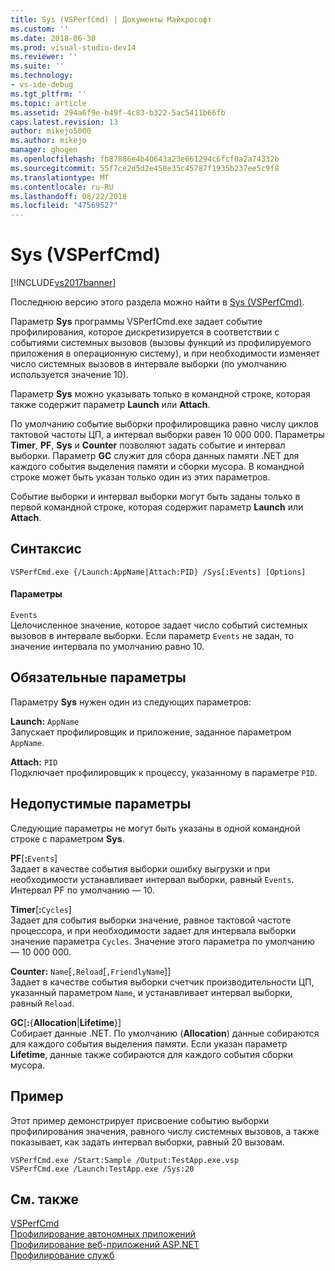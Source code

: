 ```yaml
---
title: Sys (VSPerfCmd) | Документы Майкрософт
ms.custom: ''
ms.date: 2018-06-30
ms.prod: visual-studio-dev14
ms.reviewer: ''
ms.suite: ''
ms.technology:
- vs-ide-debug
ms.tgt_pltfrm: ''
ms.topic: article
ms.assetid: 294a6f9e-b49f-4c83-b322-5ac5411b66fb
caps.latest.revision: 13
author: mikejo5000
ms.author: mikejo
manager: ghogen
ms.openlocfilehash: fb87886e4b40643a23e661294c6fcf0a2a74332b
ms.sourcegitcommit: 55f7ce2d5d2e458e35c45787f1935b237ee5c9f8
ms.translationtype: MT
ms.contentlocale: ru-RU
ms.lasthandoff: 08/22/2018
ms.locfileid: "47569527"
---
```

# <a name="sys-vsperfcmd"></a>Sys (VSPerfCmd)
[!INCLUDE[vs2017banner](../includes/vs2017banner.md)]

Последнюю версию этого раздела можно найти в [Sys (VSPerfCmd)](https://docs.microsoft.com/visualstudio/profiling/sys-vsperfcmd).  
  
Параметр **Sys** программы VSPerfCmd.exe задает событие профилирования, которое дискретизируется в соответствии с событиями системных вызовов (вызовы функций из профилируемого приложения в операционную систему), и при необходимости изменяет число системных вызовов в интервале выборки (по умолчанию используется значение 10).  
  
 Параметр **Sys** можно указывать только в командной строке, которая также содержит параметр **Launch** или **Attach**.  
  
 По умолчанию событие выборки профилировщика равно числу циклов тактовой частоты ЦП, а интервал выборки равен 10 000 000. Параметры **Timer**, **PF**, **Sys** и **Counter** позволяют задать событие и интервал выборки. Параметр **GC** служит для сбора данных памяти .NET для каждого события выделения памяти и сборки мусора. В командной строке может быть указан только один из этих параметров.  
  
 Событие выборки и интервал выборки могут быть заданы только в первой командной строке, которая содержит параметр **Launch** или **Attach**.  
  
## <a name="syntax"></a>Синтаксис  
  
```  
VSPerfCmd.exe {/Launch:AppName|Attach:PID} /Sys[:Events] [Options]  
```  
  
#### <a name="parameters"></a>Параметры  
 `Events`  
 Целочисленное значение, которое задает число событий системных вызовов в интервале выборки. Если параметр `Events` не задан, то значение интервала по умолчанию равно 10.  
  
## <a name="required-options"></a>Обязательные параметры  
 Параметру **Sys** нужен один из следующих параметров:  
  
 **Launch:** `AppName`  
 Запускает профилировщик и приложение, заданное параметром `AppName`.  
  
 **Attach:** `PID`  
 Подключает профилировщик к процессу, указанному в параметре `PID`.  
  
## <a name="invalid-options"></a>Недопустимые параметры  
 Следующие параметры не могут быть указаны в одной командной строке с параметром **Sys**.  
  
 **PF**[**:**`Events`]  
 Задает в качестве события выборки ошибку выгрузки и при необходимости устанавливает интервал выборки, равный `Events`. Интервал PF по умолчанию — 10.  
  
 **Timer**[**:**`Cycles`]  
 Задает для события выборки значение, равное тактовой частоте процессора, и при необходимости задает для интервала выборки значение параметра `Cycles`. Значение этого параметра по умолчанию — 10 000 000.  
  
 **Counter:** `Name`[`,Reload`[`,FriendlyName`]]  
 Задает в качестве события выборки счетчик производительности ЦП, указанный параметром `Name`, и устанавливает интервал выборки, равный `Reload`.  
  
 **GC**[**:**{**Allocation**&#124;**Lifetime**}]  
 Собирает данные .NET. По умолчанию (**Allocation**) данные собираются для каждого события выделения памяти. Если указан параметр **Lifetime**, данные также собираются для каждого события сборки мусора.  
  
## <a name="example"></a>Пример  
 Этот пример демонстрирует присвоение событию выборки профилирования значения, равного числу системных вызовов, а также показывает, как задать интервал выборки, равный 20 вызовам.  
  
```  
VSPerfCmd.exe /Start:Sample /Output:TestApp.exe.vsp  
VSPerfCmd.exe /Launch:TestApp.exe /Sys:20  
```  
  
## <a name="see-also"></a>См. также  
 [VSPerfCmd](../profiling/vsperfcmd.md)   
 [Профилирование автономных приложений](../profiling/command-line-profiling-of-stand-alone-applications.md)   
 [Профилирование веб-приложений ASP.NET](../profiling/command-line-profiling-of-aspnet-web-applications.md)   
 [Профилирование служб](../profiling/command-line-profiling-of-services.md)



